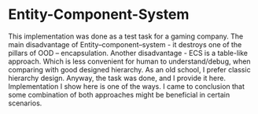 # Entity-Component-System

This implementation was done as a test task for a gaming company. The main disadvantage of Entity–component–system - it destroys one of the pillars of OOD – encapsulation. Another disadvantage - ECS is a table-like approach. Which is less convenient for human to understand/debug, when comparing with good designed hierarchy. As an old school, I prefer classic hierarchy design. 
Anyway, the task was done, and I provide it here. Implementation I show here is one of the ways. I came to conclusion that some combination of both approaches might be beneficial in certain scenarios.